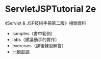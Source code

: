 # ServletJSPTutorial 2e
《Servlet &amp; JSP技術手冊第二版》相關資料

- samples（書中範例）
- labs（建議動手的實作）
- exercises（課後練習解答）
- [一刷勘誤](errata.md)